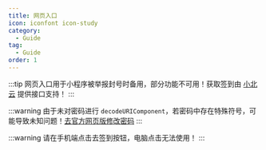```yaml
---
title: 网页入口
icon: iconfont icon-study
category:
  - Guide
tag:
  - Guide
order: 1
---
```


:::tip
网页入口用于小程序被举报封号时备用，部分功能不可用！获取签到由 [小北云](https://github.com/xunixianshituandui/xiaobei) 提供接口支持！
:::

:::warning
由于未对密码进行 `decodeURIComponent`，若密码中存在特殊符号，可能导致未知问题！[去官方网页版修改密码](https://i.chaoxing.com)
:::

:::warning
请在手机端点击去签到按钮，电脑点击无法使用！
:::

<ClientOnly>
    <SignList />
</ClientOnly>